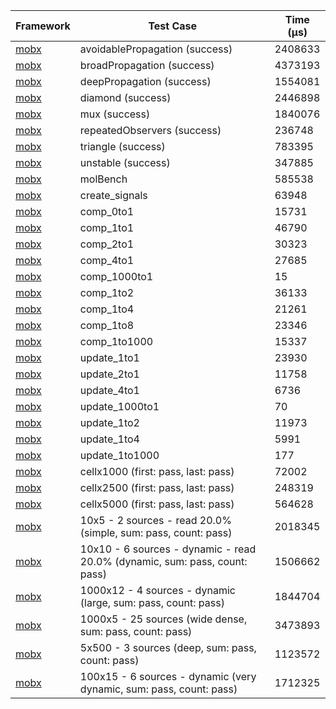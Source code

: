 | Framework | Test Case | Time (μs) |
| --- | --- | --- |
| [mobx](https://github.com/mobxjs/mobx.dart) | avoidablePropagation (success) | 2408633 |
| [mobx](https://github.com/mobxjs/mobx.dart) | broadPropagation (success) | 4373193 |
| [mobx](https://github.com/mobxjs/mobx.dart) | deepPropagation (success) | 1554081 |
| [mobx](https://github.com/mobxjs/mobx.dart) | diamond (success) | 2446898 |
| [mobx](https://github.com/mobxjs/mobx.dart) | mux (success) | 1840076 |
| [mobx](https://github.com/mobxjs/mobx.dart) | repeatedObservers (success) | 236748 |
| [mobx](https://github.com/mobxjs/mobx.dart) | triangle (success) | 783395 |
| [mobx](https://github.com/mobxjs/mobx.dart) | unstable (success) | 347885 |
| [mobx](https://github.com/mobxjs/mobx.dart) | molBench | 585538 |
| [mobx](https://github.com/mobxjs/mobx.dart) | create_signals | 63948 |
| [mobx](https://github.com/mobxjs/mobx.dart) | comp_0to1 | 15731 |
| [mobx](https://github.com/mobxjs/mobx.dart) | comp_1to1 | 46790 |
| [mobx](https://github.com/mobxjs/mobx.dart) | comp_2to1 | 30323 |
| [mobx](https://github.com/mobxjs/mobx.dart) | comp_4to1 | 27685 |
| [mobx](https://github.com/mobxjs/mobx.dart) | comp_1000to1 | 15 |
| [mobx](https://github.com/mobxjs/mobx.dart) | comp_1to2 | 36133 |
| [mobx](https://github.com/mobxjs/mobx.dart) | comp_1to4 | 21261 |
| [mobx](https://github.com/mobxjs/mobx.dart) | comp_1to8 | 23346 |
| [mobx](https://github.com/mobxjs/mobx.dart) | comp_1to1000 | 15337 |
| [mobx](https://github.com/mobxjs/mobx.dart) | update_1to1 | 23930 |
| [mobx](https://github.com/mobxjs/mobx.dart) | update_2to1 | 11758 |
| [mobx](https://github.com/mobxjs/mobx.dart) | update_4to1 | 6736 |
| [mobx](https://github.com/mobxjs/mobx.dart) | update_1000to1 | 70 |
| [mobx](https://github.com/mobxjs/mobx.dart) | update_1to2 | 11973 |
| [mobx](https://github.com/mobxjs/mobx.dart) | update_1to4 | 5991 |
| [mobx](https://github.com/mobxjs/mobx.dart) | update_1to1000 | 177 |
| [mobx](https://github.com/mobxjs/mobx.dart) | cellx1000 (first: pass, last: pass) | 72002 |
| [mobx](https://github.com/mobxjs/mobx.dart) | cellx2500 (first: pass, last: pass) | 248319 |
| [mobx](https://github.com/mobxjs/mobx.dart) | cellx5000 (first: pass, last: pass) | 564628 |
| [mobx](https://github.com/mobxjs/mobx.dart) | 10x5 - 2 sources - read 20.0% (simple, sum: pass, count: pass) | 2018345 |
| [mobx](https://github.com/mobxjs/mobx.dart) | 10x10 - 6 sources - dynamic - read 20.0% (dynamic, sum: pass, count: pass) | 1506662 |
| [mobx](https://github.com/mobxjs/mobx.dart) | 1000x12 - 4 sources - dynamic (large, sum: pass, count: pass) | 1844704 |
| [mobx](https://github.com/mobxjs/mobx.dart) | 1000x5 - 25 sources (wide dense, sum: pass, count: pass) | 3473893 |
| [mobx](https://github.com/mobxjs/mobx.dart) | 5x500 - 3 sources (deep, sum: pass, count: pass) | 1123572 |
| [mobx](https://github.com/mobxjs/mobx.dart) | 100x15 - 6 sources - dynamic (very dynamic, sum: pass, count: pass) | 1712325 |
